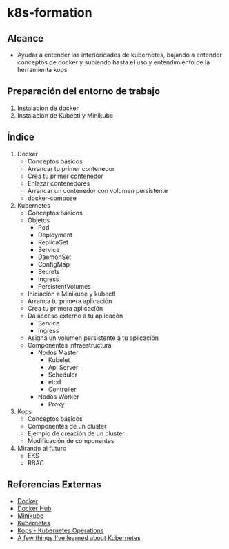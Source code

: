 # k8s-formation
## Alcance
- Ayudar a entender las interioridades de kubernetes, bajando a entender conceptos de docker y subiendo hasta el uso y entendimiento de la herramienta kops


## Preparación del entorno de trabajo
1. Instalación de docker
2. Instalación de Kubectl y Minikube

## Índice

1. Docker
	- Conceptos básicos
	- Arrancar tu primer contenedor
	- Crea tu primer contenedor
	- Enlazar contenedores
	- Arrancar un contenedor con volumen persistente
	- docker-compose
2. Kubernetes
	- Conceptos básicos
	- Objetos 
		- Pod
		- Deployment
		- ReplicaSet
		- Service
		- DaemonSet
		- ConfigMap
		- Secrets
		- Ingress
		- PersistentVolumes
	- Iniciación a Minikube y kubectl
	- Arranca tu primera aplicación
	- Crea tu primera aplicación
	- Da acceso externo a tu aplicacón
		- Service
		- Ingress
	- Asigna un volúmen persistente a tu aplicación
	- Componentes infraestructura
		- Nodos Master
		  - Kubelet
		  - Api Server
		  - Scheduler
		  - etcd
		  - Controller
		- Nodos Worker
		  - Proxy
3. Kops
	- Conceptos básicos
	- Componentes de un cluster
	- Ejemplo de creación de un cluster
	- Modificación de componentes 
4. Mirando al futuro
	- EKS
	- RBAC 


## Referencias Externas
 - [Docker](https://www.docker.com/)
 - [Docker Hub](https://hub.docker.com/)
 - [Minikube](https://github.com/kubernetes/minikube)
 - [Kubernetes](https://kubernetes.io/)
 - [Kops - Kubernetes Operations](https://github.com/kubernetes/kops)
 - [A few things I've learned about Kubernetes](https://jvns.ca/blog/2017/06/04/learning-about-kubernetes/)

